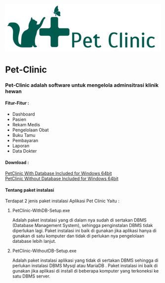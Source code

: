![Pet Clinic Logo](https://github.com/adioihsan/Pet-Clinic/blob/main/src/main/resources/com/pet/clinic/images/LogopetGreen.png)
# Pet-Clinic  
### Pet-Clinic adalah software untuk mengelola adminsitrasi klinik hewan
#### Fitur-Fitur :  
  <ul>
  <li>Dashboard</li>
  <li>Pasien</li>
  <li>Rekam Medis</li>
  <li>Pengelolaan Obat</li>
  <li>Buku Tamu</li>
  <li>Pembayaran</li>
  <li>Laporan</li>
  <li>Data Dokter</li>
  </ul>  
  
#### Download :  
[PetClinic With Database Included for Windows 64bit](https://drive.google.com/file/d/19x67VHGTue7fLP19qupN54R4Ri1IdlQi/view?usp=sharings)
<br>
[PetClinic Without Database Included for Windows 64bit](https://drive.google.com/file/d/1_A1IJGDHUbALnl4En0tJQhFgMU0kqALM/view?usp=sharing) 
#### Tentang paket instalasi
<p>Terdapat 2 jenis paket instalasi Aplikasi Pet Clinic Yaitu :</p>
<ol>
  <li>PetClinic-WithDB-Setup.exe</li>
  <p>Adalah paket instalasi yang di dalam nya sudah di sertakan DBMS (Database Management System), sehingga penginstalan DBMS tidak diperlukan lagi. Paket instalasi ini baik di gunakan jika aplikasi hanya di gunakan di satu komputer dan tidak di perlukan nya pengelolaan database lebih lanjut. </p>
  <li>PetClinic-WithoutDB-Setup.exe</li>
<p>Adalah paket instalasi aplikasi yang tidak di sertakan DBMS sehingga di perlukan instalasi DBMS Mysql atau MariaDB . Paket instalasi ini baik di gunakan jika aplikasi  di install di  beberapa komputer yang terkoneksi ke satu DBMS server.</p>
</ol>
